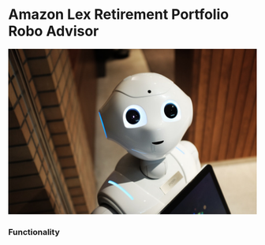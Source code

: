 # Amazon Lex Retirement Portfolio Robo Advisor

![Robo_Advisor](Images/robot.jpg)

### Functionality
